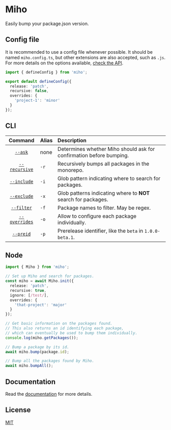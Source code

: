 # Miho

Easily bump your package.json version.

## Config file

It is recommended to use a config file whenever possible. It should be named `miho.config.ts`, but other extensions are also accepted, such as `.js`. For more details on the options available, [check the API](https://tb.dev.br/miho/api/interfaces/MihoOptions.html).

```ts
import { defineConfig } from 'miho';

export default defineConfig({
  release: 'patch',
  recursive: false,
  overrides: {
    'project-1': 'minor'
  }
});
```

## CLI

|                             Command                              | Alias | Description                                                         |
| :--------------------------------------------------------------: | :---- | :------------------------------------------------------------------ |
|       [`--ask`](https://tb.dev.br/miho/usage/cli.html#ask)       | none  | Determines whether Miho should ask for confirmation before bumping. |
| [`--recursive`](https://tb.dev.br/miho/usage/cli.html#recursive) | `-r`  | Recursively bumps all packages in the monorepo.                     |
|   [`--include`](https://tb.dev.br/miho/usage/cli.html#include)   | `-i`  | Glob pattern indicating where to search for packages.               |
|   [`--exclude`](https://tb.dev.br/miho/usage/cli.html#exclude)   | `-x`  | Glob patterns indicating where to **NOT** search for packages.      |
|    [`--filter`](https://tb.dev.br/miho/usage/cli.html#filter)    | `-f`  | Package names to filter. May be regex.                              |
| [`--overrides`](https://tb.dev.br/miho/usage/cli.html#overrides) | `-o`  | Allow to configure each package individually.                       |
|     [`--preid`](https://tb.dev.br/miho/usage/cli.html#preid)     | `-p`  | Prerelease identifier, like the `beta` in `1.0.0-beta.1`.           |

## Node

```ts
import { Miho } from 'miho';

// Set up Miho and search for packages.
const miho = await Miho.init({
  release: 'patch',
  recursive: true,
  ignore: [/test/],
  overrides: {
    'that-project': 'major'
  }
});

// Get basic information on the packages found.
// This also returns an id identifying each package,
// which can eventually be used to bump them individually.
console.log(miho.getPackages());

// Bump a package by its id.
await miho.bump(package.id);

// Bump all the packages found by Miho.
await miho.bumpAll();
```

## Documentation

Read the [documentation](https://tb.dev.br/miho) for more details.

## License

[MIT](https://github.com/ferreira-tb/miho/blob/main/LICENSE)
